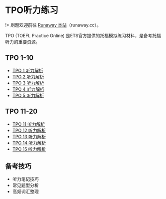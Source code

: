 # TPO听力练习
!> 刷题欢迎前往 [Runaway 本站](https://www.runaway.cc/)（runaway.cc）。

TPO (TOEFL Practice Online) 是ETS官方提供的托福模拟练习材料，是备考托福听力的重要资源。

## TPO 1-10

- [TPO 1 听力解析](toefl/listening/tpo/tpo1.md)
- [TPO 2 听力解析](toefl/listening/tpo/tpo2.md)
- [TPO 3 听力解析](toefl/listening/tpo/tpo3.md)
- [TPO 4 听力解析](toefl/listening/tpo/tpo4.md)
- [TPO 5 听力解析](toefl/listening/tpo/tpo5.md)

## TPO 11-20

- [TPO 11 听力解析](toefl/listening/tpo/tpo11.md)
- [TPO 12 听力解析](toefl/listening/tpo/tpo12.md)
- [TPO 13 听力解析](toefl/listening/tpo/tpo13.md)
- [TPO 14 听力解析](toefl/listening/tpo/tpo14.md)
- [TPO 15 听力解析](toefl/listening/tpo/tpo15.md)

## 备考技巧

- 听力笔记技巧
- 常见题型分析
- 高频词汇整理

